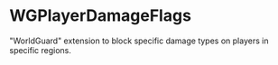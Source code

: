 WGPlayerDamageFlags
============

"WorldGuard" extension to block specific damage types on players in specific regions.